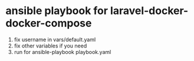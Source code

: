 # ansible playbook for laravel-docker-docker-compose

1. fix username in vars/default.yaml
2. fix other variables if you need
3. run for ansible-playbook playbook.yaml
